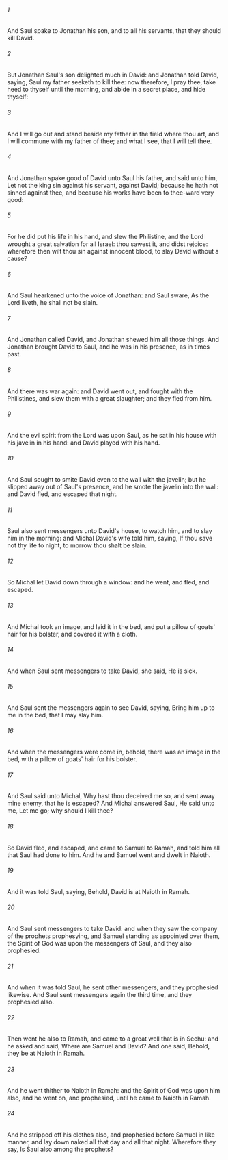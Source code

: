 ###### 1
And Saul spake to Jonathan his son, and to all his servants, that they should kill David.

###### 2
But Jonathan Saul's son delighted much in David: and Jonathan told David, saying, Saul my father seeketh to kill thee: now therefore, I pray thee, take heed to thyself until the morning, and abide in a secret place, and hide thyself:

###### 3
And I will go out and stand beside my father in the field where thou art, and I will commune with my father of thee; and what I see, that I will tell thee.

###### 4
And Jonathan spake good of David unto Saul his father, and said unto him, Let not the king sin against his servant, against David; because he hath not sinned against thee, and because his works have been to thee-ward very good:

###### 5
For he did put his life in his hand, and slew the Philistine, and the Lord wrought a great salvation for all Israel: thou sawest it, and didst rejoice: wherefore then wilt thou sin against innocent blood, to slay David without a cause?

###### 6
And Saul hearkened unto the voice of Jonathan: and Saul sware, As the Lord liveth, he shall not be slain.

###### 7
And Jonathan called David, and Jonathan shewed him all those things. And Jonathan brought David to Saul, and he was in his presence, as in times past.

###### 8
And there was war again: and David went out, and fought with the Philistines, and slew them with a great slaughter; and they fled from him.

###### 9
And the evil spirit from the Lord was upon Saul, as he sat in his house with his javelin in his hand: and David played with his hand.

###### 10
And Saul sought to smite David even to the wall with the javelin; but he slipped away out of Saul's presence, and he smote the javelin into the wall: and David fled, and escaped that night.

###### 11
Saul also sent messengers unto David's house, to watch him, and to slay him in the morning: and Michal David's wife told him, saying, If thou save not thy life to night, to morrow thou shalt be slain.

###### 12
So Michal let David down through a window: and he went, and fled, and escaped.

###### 13
And Michal took an image, and laid it in the bed, and put a pillow of goats' hair for his bolster, and covered it with a cloth.

###### 14
And when Saul sent messengers to take David, she said, He is sick.

###### 15
And Saul sent the messengers again to see David, saying, Bring him up to me in the bed, that I may slay him.

###### 16
And when the messengers were come in, behold, there was an image in the bed, with a pillow of goats' hair for his bolster.

###### 17
And Saul said unto Michal, Why hast thou deceived me so, and sent away mine enemy, that he is escaped? And Michal answered Saul, He said unto me, Let me go; why should I kill thee?

###### 18
So David fled, and escaped, and came to Samuel to Ramah, and told him all that Saul had done to him. And he and Samuel went and dwelt in Naioth.

###### 19
And it was told Saul, saying, Behold, David is at Naioth in Ramah.

###### 20
And Saul sent messengers to take David: and when they saw the company of the prophets prophesying, and Samuel standing as appointed over them, the Spirit of God was upon the messengers of Saul, and they also prophesied.

###### 21
And when it was told Saul, he sent other messengers, and they prophesied likewise. And Saul sent messengers again the third time, and they prophesied also.

###### 22
Then went he also to Ramah, and came to a great well that is in Sechu: and he asked and said, Where are Samuel and David? And one said, Behold, they be at Naioth in Ramah.

###### 23
And he went thither to Naioth in Ramah: and the Spirit of God was upon him also, and he went on, and prophesied, until he came to Naioth in Ramah.

###### 24
And he stripped off his clothes also, and prophesied before Samuel in like manner, and lay down naked all that day and all that night. Wherefore they say, Is Saul also among the prophets?


